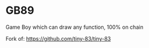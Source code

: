 # GB89

Game Boy which can draw any function, 100% on chain

Fork of: https://github.com/tiny-83/tiny-83
